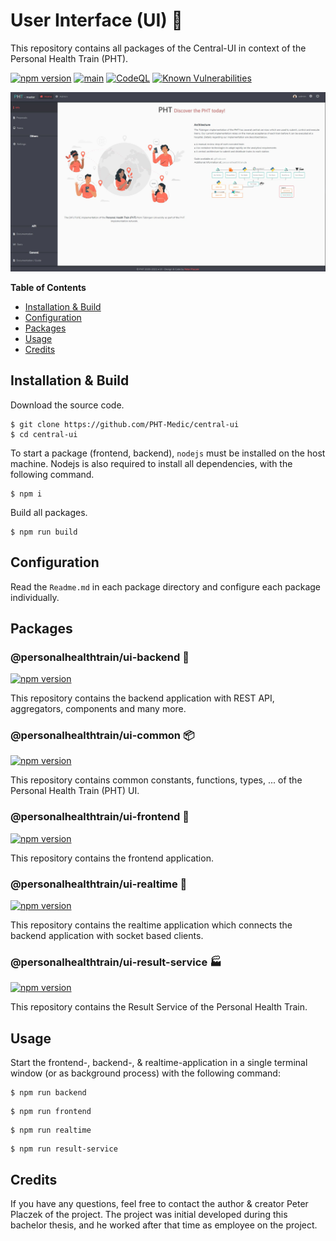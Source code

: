 # User Interface (UI) 🚀
This repository contains all packages of the Central-UI in context of the Personal Health Train (PHT).

[![npm version](https://badge.fury.io/js/@personalhealthtrain%2Fui-common.svg)](https://badge.fury.io/js/@personalhealthtrain%2Fui-common)
[![main](https://github.com/Tada5hi/pht-central-ui/actions/workflows/main.yml/badge.svg)](https://github.com/Tada5hi/pht-central-ui/actions/workflows/main.yml)
[![CodeQL](https://github.com/PHT-Medic/central-ui/actions/workflows/codeql.yml/badge.svg)](https://github.com/PHT-Medic/central-ui/actions/workflows/codeql.yml)
[![Known Vulnerabilities](https://snyk.io/test/github/Tada5hi/pht-central-ui/badge.svg)](https://snyk.io/test/github/Tada5hi/pht-central-ui)

![](assets/ui.jpg)

**Table of Contents**

- [Installation & Build](#installation--build)
- [Configuration](#configuration)
- [Packages](#packages)
- [Usage](#usage)
- [Credits](#credits)

## Installation & Build
Download the source code.

```shell
$ git clone https://github.com/PHT-Medic/central-ui
$ cd central-ui
```

To start a package (frontend, backend), `nodejs` must be installed on the host machine.
Nodejs is also required to install all dependencies, with the following command.

```shell
$ npm i
```

Build all packages.

```shell
$ npm run build
```

## Configuration
Read the `Readme.md` in each package directory and configure each package individually.

## Packages

### @personalhealthtrain/ui-backend 🌠
[![npm version](https://badge.fury.io/js/@personalhealthtrain%2Fui-backend.svg)](https://badge.fury.io/js/@personalhealthtrain%2Fui-backend)

This repository contains the backend application with REST API, aggregators, components and many more.

### @personalhealthtrain/ui-common 📦
[![npm version](https://badge.fury.io/js/@personalhealthtrain%2Fui-common.svg)](https://badge.fury.io/js/@personalhealthtrain%2Fui-common)

This repository contains common constants, functions, types, ... of the Personal Health Train (PHT) UI.

### @personalhealthtrain/ui-frontend 🍭

[![npm version](https://badge.fury.io/js/@personalhealthtrain%2Fui-frontend.svg)](https://badge.fury.io/js/@personalhealthtrain%2Fui-frontend)

This repository contains the frontend application.


### @personalhealthtrain/ui-realtime 🌠

[![npm version](https://badge.fury.io/js/@personalhealthtrain%2Fui-realtime.svg)](https://badge.fury.io/js/@personalhealthtrain%2Fui-realtime)

This repository contains the realtime application which connects the backend application with socket based clients.

### @personalhealthtrain/ui-result-service 🏭

[![npm version](https://badge.fury.io/js/@personalhealthtrain%2Fui-result-service.svg)](https://badge.fury.io/js/@personalhealthtrain%2Fui-result-service)

This repository contains the Result Service of the Personal Health Train.

## Usage
Start the frontend-, backend-, & realtime-application in a single terminal window (or as background process) with the following command:
```shell
$ npm run backend
```

```shell
$ npm run frontend
```

```shell
$ npm run realtime
```

```shell
$ npm run result-service
```

## Credits
If you have any questions, feel free to contact the author & creator Peter Placzek of the project.
The project was initial developed during this bachelor thesis, and he worked after that time as employee
on the project.
